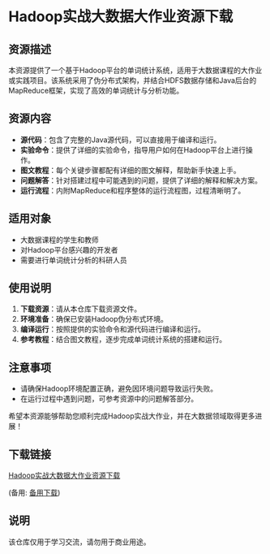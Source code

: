 # Hadoop实战大数据大作业资源下载

## 资源描述

本资源提供了一个基于Hadoop平台的单词统计系统，适用于大数据课程的大作业或实践项目。该系统采用了伪分布式架构，并结合HDFS数据存储和Java后台的MapReduce框架，实现了高效的单词统计与分析功能。

## 资源内容

- **源代码**：包含了完整的Java源代码，可以直接用于编译和运行。
- **实验命令**：提供了详细的实验命令，指导用户如何在Hadoop平台上进行操作。
- **图文教程**：每个关键步骤都配有详细的图文解释，帮助新手快速上手。
- **问题解答**：针对搭建过程中可能遇到的问题，提供了详细的解释和解决方案。
- **运行流程**：内附MapReduce和程序整体的运行流程图，过程清晰明了。

## 适用对象

- 大数据课程的学生和教师
- 对Hadoop平台感兴趣的开发者
- 需要进行单词统计分析的科研人员

## 使用说明

1. **下载资源**：请从本仓库下载资源文件。
2. **环境准备**：确保已安装Hadoop伪分布式环境。
3. **编译运行**：按照提供的实验命令和源代码进行编译和运行。
4. **参考教程**：结合图文教程，逐步完成单词统计系统的搭建和运行。

## 注意事项

- 请确保Hadoop环境配置正确，避免因环境问题导致运行失败。
- 在运行过程中遇到问题，可参考资源中的问题解答部分。

希望本资源能够帮助您顺利完成Hadoop实战大作业，并在大数据领域取得更多进展！

## 下载链接
[Hadoop实战大数据大作业资源下载](https://pan.quark.cn/s/457ad0a44006) 

(备用: [备用下载](https://pan.baidu.com/s/1mtWsSVyRxK0SsAabSkZJsQ?pwd=1234))

## 说明

该仓库仅用于学习交流，请勿用于商业用途。
